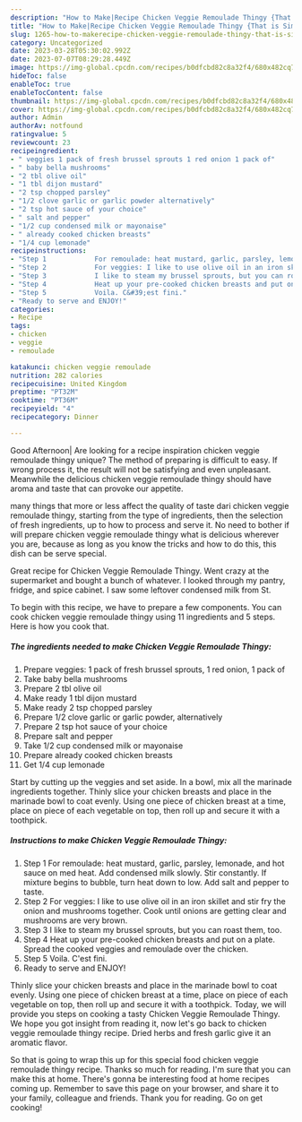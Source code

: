 ```yaml
---
description: "How to Make|Recipe Chicken Veggie Remoulade Thingy {That is Simple"
title: "How to Make|Recipe Chicken Veggie Remoulade Thingy {That is Simple"
slug: 1265-how-to-makerecipe-chicken-veggie-remoulade-thingy-that-is-simple
category: Uncategorized
date: 2023-03-28T05:30:02.992Z
date: 2023-07-07T08:29:28.449Z
image: https://img-global.cpcdn.com/recipes/b0dfcbd82c8a32f4/680x482cq70/chicken-veggie-remoulade-thingy-recipe-main-photo.jpg
hideToc: false
enableToc: true
enableTocContent: false
thumbnail: https://img-global.cpcdn.com/recipes/b0dfcbd82c8a32f4/680x482cq70/chicken-veggie-remoulade-thingy-recipe-main-photo.jpg
cover: https://img-global.cpcdn.com/recipes/b0dfcbd82c8a32f4/680x482cq70/chicken-veggie-remoulade-thingy-recipe-main-photo.jpg
author: Admin
authorAv: notfound
ratingvalue: 5
reviewcount: 23
recipeingredient:
- " veggies 1 pack of fresh brussel sprouts 1 red onion 1 pack of"
- " baby bella mushrooms"
- "2 tbl olive oil"
- "1 tbl dijon mustard"
- "2 tsp chopped parsley"
- "1/2 clove garlic or garlic powder alternatively"
- "2 tsp hot sauce of your choice"
- " salt and pepper"
- "1/2 cup condensed milk or mayonaise"
- " already cooked chicken breasts"
- "1/4 cup lemonade"
recipeinstructions:
- "Step 1            For remoulade: heat mustard, garlic, parsley, lemonade, and hot sauce on med heat. Add condensed milk slowly. Stir constantly. If mixture begins to bubble, turn heat down to low. Add salt and pepper to taste."
- "Step 2            For veggies: I like to use olive oil in an iron skillet and stir fry the onion and mushrooms together. Cook until onions are getting clear and mushrooms are very brown."
- "Step 3            I like to steam my brussel sprouts, but you can roast them, too."
- "Step 4            Heat up your pre-cooked chicken breasts and put on a plate. Spread the cooked veggies and remoulade over the chicken."
- "Step 5            Voila. C&#39;est fini."
- "Ready to serve and ENJOY!"
categories:
- Recipe
tags:
- chicken
- veggie
- remoulade

katakunci: chicken veggie remoulade 
nutrition: 282 calories
recipecuisine: United Kingdom
preptime: "PT32M"
cooktime: "PT36M"
recipeyield: "4"
recipecategory: Dinner

---
```



Good Afternoon| Are looking for a recipe inspiration chicken veggie remoulade thingy unique? The method of preparing is difficult to easy. If wrong process it, the result will not be satisfying and even unpleasant. Meanwhile the delicious chicken veggie remoulade thingy should have aroma and taste that can provoke our appetite.






many things that more or less affect the quality of taste dari chicken veggie remoulade thingy, starting from the type of ingredients, then the selection of fresh ingredients, up to how to process and serve it. No need to bother if will prepare chicken veggie remoulade thingy what is delicious wherever you are, because as long as you know the tricks and how to do this, this dish can be serve special.


Great recipe for Chicken Veggie Remoulade Thingy. Went crazy at the supermarket and bought a bunch of whatever. I looked through my pantry, fridge, and spice cabinet. I saw some leftover condensed milk from St.


To begin with this recipe, we have to prepare a few components. You can cook chicken veggie remoulade thingy using 11 ingredients and 5 steps. Here is how you cook that.

<!--inarticleads1-->

##### The ingredients needed to make Chicken Veggie Remoulade Thingy:

1. Prepare  veggies: 1 pack of fresh brussel sprouts, 1 red onion, 1 pack of
1. Take  baby bella mushrooms
1. Prepare 2 tbl olive oil
1. Make ready 1 tbl dijon mustard
1. Make ready 2 tsp chopped parsley
1. Prepare 1/2 clove garlic or garlic powder, alternatively
1. Prepare 2 tsp hot sauce of your choice
1. Prepare  salt and pepper
1. Take 1/2 cup condensed milk or mayonaise
1. Prepare  already cooked chicken breasts
1. Get 1/4 cup lemonade


Start by cutting up the veggies and set aside. In a bowl, mix all the marinade ingredients together. Thinly slice your chicken breasts and place in the marinade bowl to coat evenly. Using one piece of chicken breast at a time, place on piece of each vegetable on top, then roll up and secure it with a toothpick. 

<!--inarticleads2-->

##### Instructions to make Chicken Veggie Remoulade Thingy:

1. Step 1            For remoulade: heat mustard, garlic, parsley, lemonade, and hot sauce on med heat. Add condensed milk slowly. Stir constantly. If mixture begins to bubble, turn heat down to low. Add salt and pepper to taste.
1. Step 2            For veggies: I like to use olive oil in an iron skillet and stir fry the onion and mushrooms together. Cook until onions are getting clear and mushrooms are very brown.
1. Step 3            I like to steam my brussel sprouts, but you can roast them, too.
1. Step 4            Heat up your pre-cooked chicken breasts and put on a plate. Spread the cooked veggies and remoulade over the chicken.
1. Step 5            Voila. C&#39;est fini.
1. Ready to serve and ENJOY!

Thinly slice your chicken breasts and place in the marinade bowl to coat evenly. Using one piece of chicken breast at a time, place on piece of each vegetable on top, then roll up and secure it with a toothpick. Today, we will provide you steps on cooking a tasty Chicken Veggie Remoulade Thingy. We hope you got insight from reading it, now let&#39;s go back to chicken veggie remoulade thingy recipe. Dried herbs and fresh garlic give it an aromatic flavor. 

So that is going to wrap this up for this special food chicken veggie remoulade thingy recipe. Thanks so much for reading. I'm sure that you can make this at home. There's gonna be interesting food at home recipes coming up. Remember to save this page on your browser, and share it to your family, colleague and friends. Thank you for reading. Go on get cooking!
